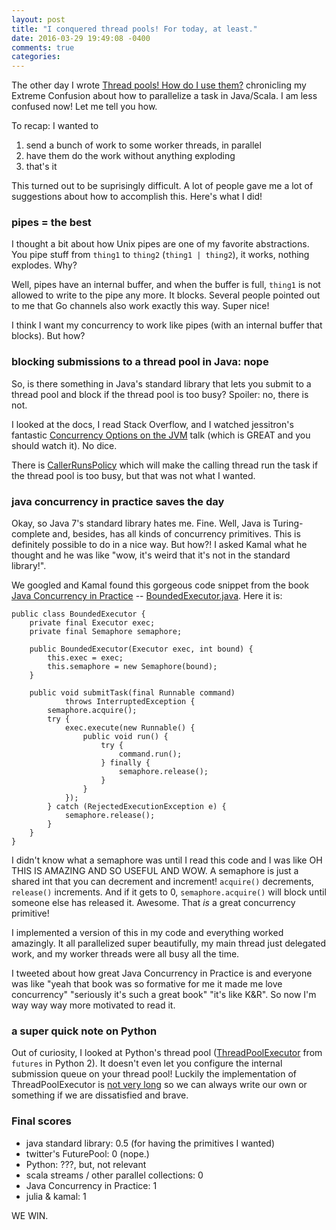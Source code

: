 ```yaml
---
layout: post
title: "I conquered thread pools! For today, at least."
date: 2016-03-29 19:49:08 -0400
comments: true
categories: 
---
```


The other day I wrote [Thread pools! How do I use them?](http://jvns.ca/blog/2016/03/27/thread-pools-how-do-i-use-them/) chronicling my Extreme Confusion about how to parallelize a task in Java/Scala. I am less confused now! Let me tell you how.

To recap: I wanted to 

1. send a bunch of work to some worker threads, in parallel
2. have them do the work without anything exploding
3. that's it

This turned out to be suprisingly difficult. A lot of people gave me a lot of suggestions about how to accomplish this. Here's what I did!

### pipes = the best

I thought a bit about how Unix pipes are one of my favorite abstractions. You pipe stuff from `thing1` to `thing2` (`thing1 | thing2`), it works, nothing explodes. Why?

Well, pipes have an internal buffer, and when the buffer is full, `thing1` is not allowed to write to the pipe any more. It blocks. Several people pointed out to me that Go channels also work exactly this way. Super nice!

I think I want my concurrency to work like pipes (with an internal buffer that blocks). But how?

### blocking submissions to a thread pool in Java: nope

So, is there something in Java's standard library that lets you submit to a thread pool and block if the thread pool is too busy? Spoiler: no, there is not.

I looked at the docs, I read Stack Overflow, and I watched jessitron's fantastic [Concurrency Options on the JVM](https://www.youtube.com/watch?v=yhguOt863nw) talk (which is GREAT and you should watch it). No dice.

There is [CallerRunsPolicy](https://docs.oracle.com/javase/7/docs/api/java/util/concurrent/ThreadPoolExecutor.CallerRunsPolicy.html) which will make the calling thread run the task if the thread pool is too busy, but that was not what I wanted.

### java concurrency in practice saves the day

Okay, so Java 7's standard library hates me. Fine. Well, Java is Turing-complete and, besides, has all kinds of concurrency primitives. This is definitely possible to do in a nice way. But how?! I asked Kamal what he thought and he was like "wow, it's weird that it's not in the standard library!".

We googled and Kamal found this gorgeous code snippet from the book [Java Concurrency in Practice](http://www.amazon.com/Java-Concurrency-Practice-Brian-Goetz/dp/0321349601?ie=UTF8&*Version*=1&*entries*=0) -- [BoundedExecutor.java](http://jcip.net/listings/BoundedExecutor.java). Here it is:

```
public class BoundedExecutor {
    private final Executor exec;
    private final Semaphore semaphore;

    public BoundedExecutor(Executor exec, int bound) {
        this.exec = exec;
        this.semaphore = new Semaphore(bound);
    }

    public void submitTask(final Runnable command)
            throws InterruptedException {
        semaphore.acquire();
        try {
            exec.execute(new Runnable() {
                public void run() {
                    try {
                        command.run();
                    } finally {
                        semaphore.release();
                    }
                }
            });
        } catch (RejectedExecutionException e) {
            semaphore.release();
        }
    }
}
```

I didn't know what a semaphore was until I read this code and I was like OH THIS IS AMAZING AND SO USEFUL AND WOW. A semaphore is just a shared int that you can decrement and increment! `acquire()` decrements, `release()` increments. And if it gets to 0, `semaphore.acquire()` will block until someone else has released it. Awesome. That *is* a great concurrency primitive!

I implemented a version of this in my code and everything worked amazingly. It all parallelized super beautifully, my main thread just delegated work, and my worker threads were all busy all the time.

I tweeted about how great Java Concurrency in Practice is and everyone was like "yeah that book was so formative for me it made me love concurrency" "seriously it's such a great book" "it's like K&R". So now I'm way way way more motivated to read it.

### a super quick note on Python

Out of curiosity, I looked at Python's thread pool ([ThreadPoolExecutor](https://docs.python.org/3/library/concurrent.futures.html#concurrent.futures.ThreadPoolExecutor) from `futures` in Python 2). It doesn't even let you configure the internal submission queue on your thread pool! Luckily the implementation of ThreadPoolExecutor is [not very long](https://hg.python.org/cpython/file/3.5/Lib/concurrent/futures/thread.py) so we can always write our own or something if we are dissatisfied and brave.

### Final scores

* java standard library: 0.5 (for having the primitives I wanted)
* twitter's FuturePool: 0 (nope.)
* Python: ???, but, not relevant
* scala streams / other parallel collections: 0
* Java Concurrency in Practice: 1
* julia & kamal: 1

WE WIN.